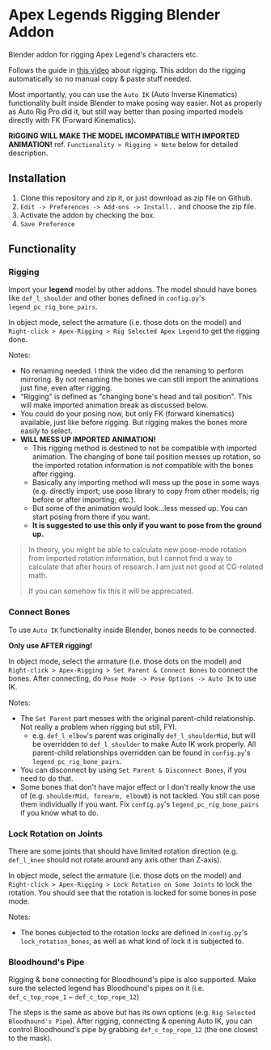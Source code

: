 # Apex Legends Rigging Blender Addon
Blender addon for rigging Apex Legend's characters etc.

Follows the guide in [this video](https://www.youtube.com/watch?v=NJ_M1W85KYA) about rigging. This addon do the rigging automatically so no manual copy & paste stuff needed.

Most importantly, you can use the `Auto IK` (Auto Inverse Kinematics) functionality built inside Blender to make posing way easier. Not as properly as Auto Rig Pro did it, but still way better than posing imported models directly with FK (Forward Kinematics).

**RIGGING WILL MAKE THE MODEL IMCOMPATIBLE WITH IMPORTED ANIMATION!** ref. `Functionality > Rigging > Note` below for detailed description.

## Installation
1. Clone this repository and zip it, or just download as zip file on Github.
2. `Edit -> Preferences -> Add-ons -> Install..` and choose the zip file.
3. Activate the addon by checking the box.
4. `Save Preference`

## Functionality

### Rigging
Import your **legend** model by other addons. The model should have bones like `def_l_shoulder` and other bones defined in `config.py`'s `legend_pc_rig_bone_pairs`.

In object mode, select the armature (i.e. those dots on the model) and `Right-click > Apex-Rigging > Rig Selected Apex Legend` to get the rigging done.

Notes:
+ No renaming needed. I think the video did the renaming to perform mirroring. By not renaming the bones we can still import the animations just fine, even after rigging.
+ "Rigging" is defined as "changing bone's head and tail position". This will make imported animation break as discussed below.
+ You could do your posing now, but only FK (forward kinematics) available, just like before rigging. But rigging makes the bones more easily to select.
+ **WILL MESS UP IMPORTED ANIMATION!** 
  + This rigging method is destined to not be compatible with imported animation. The changing of bone tail position messes up rotation, so the imported rotation information is not compatible with the bones after rigging.
  + Basically any importing method will mess up the pose in some ways (e.g. directly import; use pose library to copy from other models; rig before or after importing; etc.).
  + But some of the animation would look...less messed up. You can start posing from there if you want.
  + **It is suggested to use this only if you want to pose from the ground up.**

> In theory, you might be able to calculate new pose-mode rotation from imported rotation information, but I cannot find a way to calculate that after hours of research. I am just not good at CG-related math.
> 
> If you can somehow fix this it will be appreciated.

### Connect Bones
To use `Auto IK` functionality inside Blender, bones needs to be connected.

**Only use AFTER rigging!**

In object mode, select the armature (i.e. those dots on the model) and `Right-click > Apex-Rigging > Set Parent & Connect Bones` to connect the bones. After connecting, do `Pose Mode -> Pose Options -> Auto IK` to use IK.

Notes:
+ The `Set Parent` part messes with the original parent-child relationship. Not really a problem when rigging but still, FYI.
  + e.g. `def_l_elbow`'s parent was originally `def_l_shoulderMid`, but will be overridden to `def_l_shoulder` to make Auto IK work properly. All parent-child relationships overridden can be found in `config.py`'s `legend_pc_rig_bone_pairs`.
+ You can disconnect by using `Set Parent & Disconnect Bones`, if you need to do that.
+ Some bones that don't have major effect or I don't really know the use of (e.g. `shoulderMid, forearm, elbowB`) is not tackled. You still can pose them individually if you want. Fix `config.py`'s `legend_pc_rig_bone_pairs` if you know what to do.

### Lock Rotation on Joints
There are some joints that should have limited rotation direction (e.g. `def_l_knee` should not rotate around any axis other than Z-axis).

In object mode, select the armature (i.e. those dots on the model) and `Right-click > Apex-Rigging > Lock Rotation on Some Joints` to lock the rotation. You should see that the rotation is locked for some bones in pose mode.

Notes:
+ The bones subjected to the rotation locks are defined in `config.py`'s `lock_rotation_bones`, as well as what kind of lock it is subjected to.

### Bloodhound's Pipe
Rigging & bone connecting for Bloodhound's pipe is also supported. Make sure the selected legend has Bloodhound's pipes on it (i.e. `def_c_top_rope_1` ~ `def_c_top_rope_12`)

The steps is the same as above but has its own options (e.g. `Rig Selected Bloodhound's Pipe`). After rigging, connecting & opening Auto IK, you can control Bloodhound's pipe by grabbing `def_c_top_rope_12` (the one closest to the mask). 